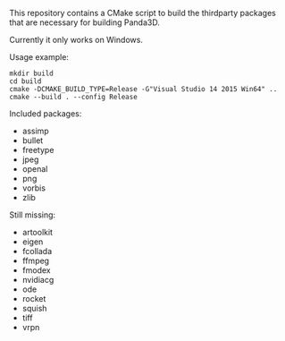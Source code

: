 This repository contains a CMake script to build the thirdparty packages that
are necessary for building Panda3D.

Currently it only works on Windows.

Usage example:

    mkdir build
    cd build
    cmake -DCMAKE_BUILD_TYPE=Release -G"Visual Studio 14 2015 Win64" ..
    cmake --build . --config Release


Included packages:
* assimp
* bullet
* freetype
* jpeg
* openal
* png
* vorbis
* zlib

Still missing:
* artoolkit
* eigen
* fcollada
* ffmpeg
* fmodex
* nvidiacg
* ode
* rocket
* squish
* tiff
* vrpn
